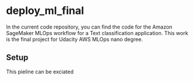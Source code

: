 # deploy_ml_final

In the current code repository, you can find the code for the Amazon SageMaker MLOps workflow
for a Text classification application. This work is the final project for Udacity AWS MLOps nano degree.

## Setup

This pieline can be exciated 